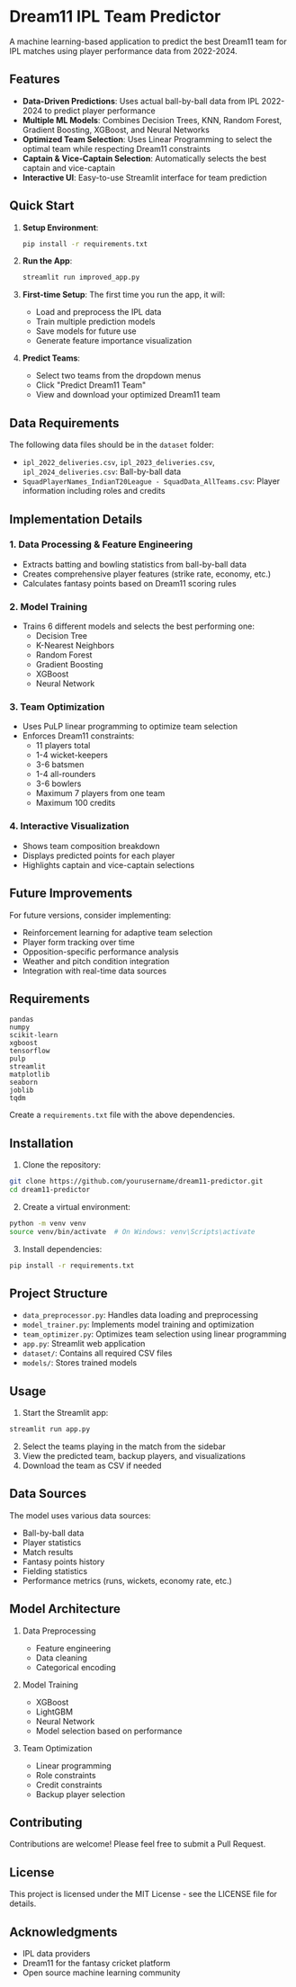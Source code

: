 # Dream11 IPL Team Predictor

A machine learning-based application to predict the best Dream11 team for IPL matches using player performance data from 2022-2024.

## Features

- **Data-Driven Predictions**: Uses actual ball-by-ball data from IPL 2022-2024 to predict player performance
- **Multiple ML Models**: Combines Decision Trees, KNN, Random Forest, Gradient Boosting, XGBoost, and Neural Networks
- **Optimized Team Selection**: Uses Linear Programming to select the optimal team while respecting Dream11 constraints
- **Captain & Vice-Captain Selection**: Automatically selects the best captain and vice-captain
- **Interactive UI**: Easy-to-use Streamlit interface for team prediction

## Quick Start

1. **Setup Environment**:
   ```bash
   pip install -r requirements.txt
   ```

2. **Run the App**:
   ```bash
   streamlit run improved_app.py
   ```

3. **First-time Setup**: The first time you run the app, it will:
   - Load and preprocess the IPL data
   - Train multiple prediction models
   - Save models for future use
   - Generate feature importance visualization

4. **Predict Teams**: 
   - Select two teams from the dropdown menus
   - Click "Predict Dream11 Team"
   - View and download your optimized Dream11 team

## Data Requirements

The following data files should be in the `dataset` folder:
- `ipl_2022_deliveries.csv`, `ipl_2023_deliveries.csv`, `ipl_2024_deliveries.csv`: Ball-by-ball data
- `SquadPlayerNames_IndianT20League - SquadData_AllTeams.csv`: Player information including roles and credits

## Implementation Details

### 1. Data Processing & Feature Engineering
- Extracts batting and bowling statistics from ball-by-ball data
- Creates comprehensive player features (strike rate, economy, etc.)
- Calculates fantasy points based on Dream11 scoring rules

### 2. Model Training
- Trains 6 different models and selects the best performing one:
  - Decision Tree
  - K-Nearest Neighbors
  - Random Forest
  - Gradient Boosting
  - XGBoost
  - Neural Network

### 3. Team Optimization
- Uses PuLP linear programming to optimize team selection
- Enforces Dream11 constraints:
  - 11 players total
  - 1-4 wicket-keepers
  - 3-6 batsmen
  - 1-4 all-rounders
  - 3-6 bowlers
  - Maximum 7 players from one team
  - Maximum 100 credits

### 4. Interactive Visualization
- Shows team composition breakdown
- Displays predicted points for each player
- Highlights captain and vice-captain selections

## Future Improvements

For future versions, consider implementing:
- Reinforcement learning for adaptive team selection
- Player form tracking over time
- Opposition-specific performance analysis
- Weather and pitch condition integration
- Integration with real-time data sources

## Requirements

```
pandas
numpy
scikit-learn
xgboost
tensorflow
pulp
streamlit
matplotlib
seaborn
joblib
tqdm
```

Create a `requirements.txt` file with the above dependencies.

## Installation

1. Clone the repository:
```bash
git clone https://github.com/yourusername/dream11-predictor.git
cd dream11-predictor
```

2. Create a virtual environment:
```bash
python -m venv venv
source venv/bin/activate  # On Windows: venv\Scripts\activate
```

3. Install dependencies:
```bash
pip install -r requirements.txt
```

## Project Structure

- `data_preprocessor.py`: Handles data loading and preprocessing
- `model_trainer.py`: Implements model training and optimization
- `team_optimizer.py`: Optimizes team selection using linear programming
- `app.py`: Streamlit web application
- `dataset/`: Contains all required CSV files
- `models/`: Stores trained models

## Usage

1. Start the Streamlit app:
```bash
streamlit run app.py
```

2. Select the teams playing in the match from the sidebar
3. View the predicted team, backup players, and visualizations
4. Download the team as CSV if needed

## Data Sources

The model uses various data sources:
- Ball-by-ball data
- Player statistics
- Match results
- Fantasy points history
- Fielding statistics
- Performance metrics (runs, wickets, economy rate, etc.)

## Model Architecture

1. Data Preprocessing
   - Feature engineering
   - Data cleaning
   - Categorical encoding

2. Model Training
   - XGBoost
   - LightGBM
   - Neural Network
   - Model selection based on performance

3. Team Optimization
   - Linear programming
   - Role constraints
   - Credit constraints
   - Backup player selection

## Contributing

Contributions are welcome! Please feel free to submit a Pull Request.

## License

This project is licensed under the MIT License - see the LICENSE file for details.

## Acknowledgments

- IPL data providers
- Dream11 for the fantasy cricket platform
- Open source machine learning community 